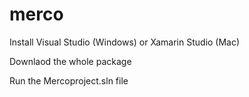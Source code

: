 # merco

Install Visual Studio (Windows) or Xamarin Studio (Mac)

Downlaod the whole package

Run the Mercoproject.sln file
